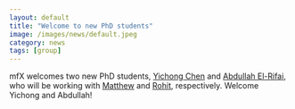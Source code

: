 ```yaml
---
layout: default
title: "Welcome to new PhD students"
image: /images/news/default.jpeg
category: news
tags: [group]
---
```


mfX welcomes two new PhD students, [Yichong Chen] and [Abdullah El-Rifai], who will be working with [Matthew] and [Rohit], respectively. Welcome Yichong and Abdullah!

[Yichong Chen]: /team/chen-yichong
[Abdullah El-Rifai]: /team/elrifai-abdullah
[Matthew]: /team/matthew-borg
[Rohit]: /team/rohit-pillai